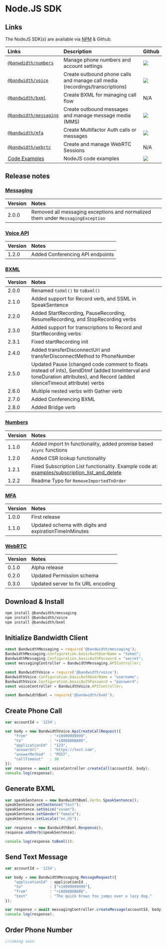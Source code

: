 # Node.JS SDK

## Links

The NodeJS SDK(s) are available via [NPM](https://www.npmjs.com/search?q=%40bandwidth) & Github.

| Links                                                                        | Description                                                                   | Github                                                                                                 |
|:-----------------------------------------------------------------------------|:------------------------------------------------------------------------------|:-------------------------------------------------------------------------------------------------------|
| [`@banwdidth/numbers`](https://www.npmjs.com/package/@bandwidth/numbers)     | Manage phone numbers and account settings                                     | [<img src="https://github.com/favicon.ico">](https://github.com/Bandwidth/node-numbers)                |
| [`@bandwidth/voice`](https://www.npmjs.com/package/@bandwidth/numbers)       | Create outbound phone calls and manage call media (recordings/transcriptions) | [<img src="https://github.com/favicon.ico">](https://github.com/Bandwidth/node-voice)                  |
| [`@bandwidth/bxml`](https://www.npmjs.com/package/@bandwidth/bxml)           | Create BXML for managing call flow                                            | N/A                                                                                                    |
| [`@bandwidth/messaging`](https://www.npmjs.com/package/@bandwidth/messaging) | Create outbound messages and manage message media (MMS)                       | [<img src="https://github.com/favicon.ico">](https://github.com/Bandwidth/node-messaging)              |
| [`@bandwidth/mfa`](https://www.npmjs.com/package/@bandwidth/mfa)             | Create Multifactor Auth calls or messages                                     | [<img src="https://github.com/favicon.ico">](https://github.com/bandwidth/node-mfa)                    |
| [`@bandwidth/webrtc`](https://www.npmjs.com/package/@bandwidth/webrtc)       | Create and manage WebRTC Sessions                                             | N/A                                                                                                    |
| [Code Examples](https://github.com/Bandwidth/examples/tree/master/nodejs)    | NodeJS code examples                                                          | [<img src="https://github.com/favicon.ico">](https://github.com/Bandwidth/examples/tree/master/nodejs) |

## Release notes

### [Messaging](https://www.npmjs.com/package/@bandwidth/messaging)

| Version | Notes                                                                           |
|:--------|:--------------------------------------------------------------------------------|
| 2.0.0   | Removed all messaging exceptions and normalized them under `MessagingException` |

### [Voice API](https://www.npmjs.com/package/@bandwidth/voice)

| Version | Notes                            |
|:--------|:---------------------------------|
| 1.2.0   | Added Conferencing API endpoints |

### [BXML](https://www.npmjs.com/package/@bandwidth/bxml)

| Version | Notes                                                                                                                                                                        |
|:--------|:-----------------------------------------------------------------------------------------------------------------------------------------------------------------------------|
| 2.0.0   | Renamed `toXml()` to `toBxml()`                                                                                                                                              |
| 2.1.0   | Added support for Record verb, and SSML in SpeakSentence                                                                                                                     |
| 2.2.0   | Added StartRecording, PauseRecording, ResumeRecording, and StopRecording verbs                                                                                               |
| 2.3.0   | Added support for transcriptions to Record and StartRecording verbs                                                                                                          |
| 2.3.1   | Fixed startRecording init                                                                                                                                                    |
| 2.4.0   | Added transferDisconnectUrl and transferDisconnectMethod to PhoneNumber                                                                                                      |
| 2.5.0   | Updated Pause (changed code comment to floats instead of ints), SendDtmf (added toneInterval and toneDuration attributes), and Record (added silenceTimeout attribute) verbs |
| 2.6.0   | Multiple nested verbs with Gather verb                                                                                                                                       |
| 2.7.0   | Added Conferencing BXML                                                                                                                                                      |
| 2.8.0   | Added Bridge verb                                                                                                                                                            |


### [Numbers](https://www.npmjs.com/package/@bandwidth/numbers)

| Version | Notes                                                                                                                                     |
|:--------|:------------------------------------------------------------------------------------------------------------------------------------------|
| 1.1.0   | Added import tn functionality, added promise based `Async` functions                                                                      |
| 1.2.0   | Added CSR lookup functionality                                                                                                            |
| 1.2.1   | Fixed Subscription List functionality. Example code at: [examples/subscription_list_and_delete](examples/subscription_list_and_delete.js) |
| 1.2.2   | Readme Typo for `RemoveImportedTnOrder`                                                                                                   |

### [MFA](https://www.npmjs.com/package/@bandwidth/mfa)

| Version | Notes                                                  |
|:--------|:-------------------------------------------------------|
| 1.0.0   | First release                                          |
| 1.1.0   | Updated schema with digits and expirationTimeInMinutes |

### [WebRTC](https://www.npmjs.com/package/@bandwidth/webrtc)

| Version | Notes                              |
|:--------|:-----------------------------------|
| 0.1.0   | Alpha release                      |
| 0.2.0   | Updated Permission schema          |
| 0.3.0   | Updated server to fix URL encoding |


## Download & Install

```bash
npm install @bandwidth/messaging
npm install @bandwidth/voice
npm install @bandwidth/bxml
```

## Initialize Bandwidth Client

```js
const BandwidthMessaging = require('@bandwidth/messaging');
BandwidthMessaging.Configuration.basicAuthUserName = "token";
BandwidthMessaging.Configuration.basicAuthPassword = "secret";
const messagingController = BandwidthMessaging.APIController;

const BandwidthVoice = require('@bandwidth/voice');
BandwidthVoice.Configuration.basicAuthUserName = "username";
BandwidthVoice.Configuration.basicAuthPassword = "password";
const voiceController = BandwidthVoice.APIController;

const BandwidthBxml = require('@bandwidth/bxml');
```

## Create Phone Call

```js
var accountId = '1234';

var body = new BandwidthVoice.ApiCreateCallRequest({
    "from"          : "+19999999999",
    "to"            : "+18888888888",
    "applicationId" : "123",
    "answerUrl"     : "https://test.com",
    "answerMethod"  : "POST",
    "callTimeout"   : 30
});
var response = await voiceController.createCall(accountId, body);
console.log(response);
```

## Generate BXML

```js
var speakSentence = new BandwidthBxml.Verbs.SpeakSentence();
speakSentence.setSentence("test");
speakSentence.setVoice("susan");
speakSentence.setGender("female");
speakSentence.setLocale("en_US");

var response = new BandwidthBxml.Response();
response.addVerb(speakSentence);

console.log(response.toBxml());
```

## Send Text Message

```js
var accountId = '1234';

var body = new BandwidthMessaging.MessageRequest({
    "applicationId" : applicationId ,
    "to"            : ["+19999999999"],
    "from"          : "+18888888888",
    "text"          : "The quick brown fox jumps over a lazy dog."
});

var response = await messagingController.createMessage(accountId, body);
console.log(response);
```

## Order Phone Number

```js
//coming soon
```
